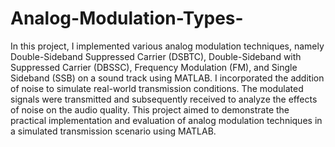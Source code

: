 # Analog-Modulation-Types-
In this project, I implemented various analog modulation techniques, namely Double-Sideband Suppressed Carrier (DSBTC), Double-Sideband with Suppressed Carrier (DBSSC), Frequency Modulation (FM), and Single Sideband (SSB) on a sound track using MATLAB. I incorporated the addition of noise to simulate real-world transmission conditions. The modulated signals were transmitted and subsequently received to analyze the effects of noise on the audio quality. This project aimed to demonstrate the practical implementation and evaluation of analog modulation techniques in a simulated transmission scenario using MATLAB.
